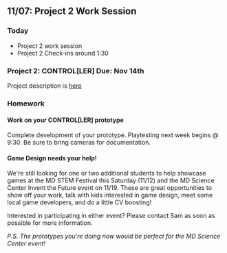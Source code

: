 ## 11/07: Project 2 Work Session

### Today

- Project 2 work session
- Project 2 Check-ins around 1:30

### Project 2: CONTROL[LER] Due: Nov 14th
Project description is [here](https://docs.google.com/document/d/1S1onPh4m1GY4Tn2EXZ_j5HfZXl5ZCSnQCzFahLFt74Y/edit?usp=sharing)

### Homework

#### Work on your CONTROL[LER] prototype
Complete development of your prototype. Playtesting next week begins @ 9:30. Be sure to bring cameras for documentation.

#### Game Design needs your help!
We're still looking for one or two additional students to help showcase games at the MD STEM Festival this Saturday (11/12) and the MD Science Center Invent the Future event on 11/19. These are great opportunities to show off your work, talk with kids interested in game design, meet some local game developers, and do a little CV boosting! 

Interested in participating in either event? Please contact Sam as soon as possible for more information.

_P.S. The prototypes you're doing now would be perfect for the MD Science Center event!_


